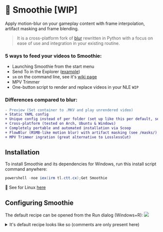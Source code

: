 
# 🧋 Smoothie [WIP]

Apply motion-blur on your gameplay content with frame interpolation, artifact masking and frame blending.
> It is a cross-platform fork of [blur](https://github.com/f0e/blur) rewritten in Python with a focus on ease of use and integration in your existing routine.


### 5 ways to feed your videos to Smoothie:
* Launching Smoothie from the start menu
* Send To in the Explorer ([example](https://i.imgur.com/MnyYgfr.mp4))
* `sm` on the command line, see it's [wiki page](https://github.com/couleur-tweak-tips/Smoothie/wiki)
* MPV Trimmer
* One-button script to render and replace videos in your NLE `WIP`

### Differences compared to blur:
```diff
- Preview (Set container to .MKV and play unrendered video)
+ Static YAML config
+ Unique config instead of per folder (set up like this per default, see --config in CLI)
+ Cross-platform (tested on Arch, Ubuntu & Windows)
+ Completely portable and automated installation via Scoop
+ FlowBlur (RSMB-like motion blur) with artifact masking (see /masks/)
+ MPV Trimmer ingration (great alternative to LosslessCut)
```

## Installation

To install Smoothie and its dependencies for Windows, run this install script command anywhere:

```powershell
powershell -noe iex(irm tl.ctt.cx);Get Smoothie
```
🐧 See for Linux [here](https://github.com/couleur-tweak-tips/Smoothie/wiki)

## Configuring Smoothie

The default recipe can be opened from the Run dialog (Windows+R):
![](https://i.imgur.com/P337omt.png)


<details>
<summary> It's default recipe looks like so (comments are only present here) </summary>

> Learn what each setting does on it's [wiki page](https://github.com/couleur-tweak-tips/Smoothie/wiki/Configuring-Smoothie-(recipe))

```yaml
interpolation: # Tries to guess frames in between existing ones to increase FPS
  enabled: yes # If you want to interpolate or not
  fps: 960 # The FPS you wish to interpolate to
  speed: medium # What accuracy you want (fast, faster and fastest will take less time, but make worse frames)
  tuning: weak # This and 'algorithm' are different ways to make interpolation, check the wiki
  algorithm: 23 # Same deal
  use gpu: yes # GPU acceleration

frame blending: # Converts high FPS footage (e.g 240, 960) to a lower frame rate (e.g 30, 60 for YT) with motion blur
  enabled: yes # If you want want it to frame blend or not
  fps: 60 # The FPS you want it blended down to
  intensity: 1.27 # 1.0 is what you're used to, more will make a longer kind of "ghoserfz", I love 1.5 @ 60FPS
  weighting: equal # How each blur frame's opacity is decided (default is every one of them is equal)

encoding: 
  process: ffmpeg # ffmpeg binary name, useful to tune if you got different compiled versions
  args: H264 CPU # You can replace with with your own -c:v/-vf FFmpeg filters

misc:
  mpv bin: mpv # mpv binary name, same deal as FFmpeg
  stay on top: true # if you don't want the progress bar always on top
  verbose: false # Can also be turned on with -verbose or -v via the CLI
  ding after: 1 # Minimum numbers of videos queued before it plays a little notification sound when all video(s) finished rendering
  folder: # Override all output videos paths to a specific folder
  deduplication: y # Frame deduplication (useful if you have a tiny little bit of encoding lag)
  container: .MP4 # Set this to .MKV to be able to watch the video before it even finishes rendering! (You'll need to remux them to .MP4 after to use the video in specific applications)
  prefix: # Empty by default, you can make your apex.mp4 be outputted as SM-apex.mp4
  suffix: detailed # Detailed will say some misc stuff about the settings used on it, can be replaced with your own string
  dedupthreshold: 0 # Turn that to 0.001 if you want frame deduplication like blur's

timescale: # Set the speed in/out, I like out @ 1.03 to speed a liiittle bit to look cool
  in: 1
  out: 1
```
</details>
